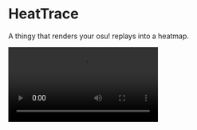 # HeatTrace
A thingy that renders your osu! replays into a heatmap.
 
![Demo](./Documents/Medias/Demo.mp4)
